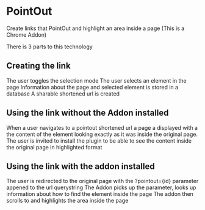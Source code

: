 # PointOut
Create links that PointOut and highlight an area inside a page (This is a Chrome Addon)

There is 3 parts to this technology

## Creating the link
The user toggles the selection mode
The user selects an element in the page
Information about the page and selected element is stored in a database
A sharable shortened url is created

## Using the link without the Addon installed
When a user navigates to a pointout shortened url a page a displayed with a the content of the element looking exactly as it was inside the original page.
The user is invited to install the plugin to be able to see the content inside the original page in highlighted format

## Using the link with the addon installed
The user is redirected to the original page with the ?pointout={id} parameter appened to the url querystring
The Addon picks up the parameter, looks up information about how to find the element inside the page
The addon then scrolls to and highlights the area inside the page
